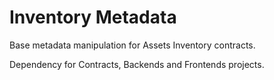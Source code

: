 # Inventory Metadata

Base metadata manipulation for Assets Inventory contracts.

Dependency for Contracts, Backends and Frontends projects.